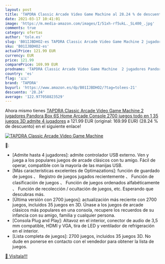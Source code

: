 ```yaml
---
layout: post
title: 'TAPDRA Classic Arcade Video Game Machine al 28.24 % de descuento'
date: 2021-03-17 10:41:01
image: 'https://m.media-amazon.com/images/I/51xh-rf5ukL._SL400_.jpg'
comments: true
category: ofertas
author: 'tole.es'
slug: 'B01IJBDHO2-es TAPDRA Classic Arcade Video Game Machine 2 jugadores...'
sku: 'B01IJBDHO2-es'
actualPrice: 121.99 EUR
currency: EUR
price: 121.99
comparePrice: 169.99 EUR
prodname: 'TAPDRA Classic Arcade Video Game Machine  2 jugadores Pandora Box 6S Home Arcade Console 2700 juegos todo en 1  35 juegos 3D   admite 4 jugadores'
country: 'es'
flag: '🇪🇸'
brand: 'TAPDRA'
buyurl: 'https://www.amazon.es/dp/B01IJBDHO2/?tag=tolees-21'
descuento: '28.24'
average: '122.977058823529'
---
```


Ahora mismo tienes [TAPDRA Classic Arcade Video Game Machine  2 jugadores Pandora Box 6S Home Arcade Console 2700 juegos todo en 1  35 juegos 3D   admite 4 jugadores](https://www.amazon.es/dp/B01IJBDHO2/?tag=tolees-21) a 121.99 EUR (original: 169.99 EUR) (28.24 %  de descuento) en el siguiente enlace!

[![TAPDRA Classic Arcade Video Game Machine](https://m.media-amazon.com/images/I/51xh-rf5ukL._SL400_.jpg)](https://www.amazon.es/dp/B01IJBDHO2/?tag=tolees-21)

🔎:

- [Admite hasta 4 jugadores]: admite controlador USB externo. Ven y juega a los populares juegos de arcade clásicos con tu amigo. Fácil de operar, compatible con la mayoría de las manijas USB.
- [Más características excelentes de Optimazations]: función de guardado de juegos 、 Registro de juegos jugados recientemente 、 Función de clasificación de juegos 、 Función de juegos ordenados alfabéticamente 、 Función de recolección / ocultación de juegos, etc. Esperando que descubras más.
- [Última versión con 2700 juegos]: actualización más reciente con 2700 juegos, incluidos 35 juegos en 3D. Únase a los juegos de arcade clásicos más populares en una consola, recupere los recuerdos de su infancia con su amigo, familia y cualquier persona.
- [Consola Plug and Play]: Altavoz en el interior, conector de audio de 3,5 mm compatible, HDMI y VGA, tira de LED y ventilador de refrigeración en el interior.
- [Lista completa de juegos]: 2700 juegos, incluidos 35 juegos 3D. No dude en ponerse en contacto con el vendedor para obtener la lista de juegos.

[🛒 Visítala!!!](https://www.amazon.es/dp/B01IJBDHO2/?tag=tolees-21)
